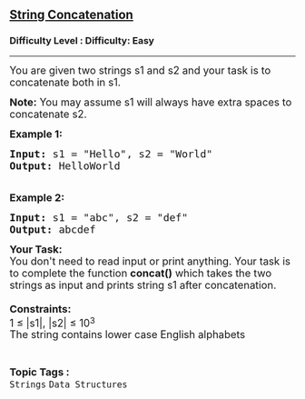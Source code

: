 <h2><a href="https://www.geeksforgeeks.org/problems/string-concatenation-1614157859/1?page=3&difficulty=Easy&status=unsolved,attempted&sortBy=accuracy">String Concatenation</a></h2><h3>Difficulty Level : Difficulty: Easy</h3><hr><div class="problems_problem_content__Xm_eO"><p><span style="font-size:18px">You are given two strings s1 and s2 and your task is to concatenate both in s1.</span></p>

<p><span style="font-size:18px"><strong>Note:</strong>&nbsp;You may assume s1 will always&nbsp;have extra spaces to concatenate&nbsp;s2.</span></p>

<p><span style="font-size:18px"><strong>Example 1:</strong></span></p>

<pre><span style="font-size:18px"><strong>Input:</strong> s1 = "Hello", s2 = "World"
<strong>Output:</strong> HelloWorld

</span></pre>

<p><span style="font-size:18px"><strong>Example 2:</strong></span></p>

<pre><span style="font-size:18px"><strong>Input:</strong> s1 = "abc", s2 = "def"
<strong>Output:</strong> abcdef</span></pre>

<p><span style="font-size:18px"><strong>Your Task:&nbsp;&nbsp;</strong><br>
You don't need to read input or print anything. Your task is to complete the function <strong>concat()</strong>&nbsp;which takes the two strings<strong> </strong>as input and prints string s1 after concatenation.<br>
<br>
<strong>Constraints:</strong><br>
1 ≤ |s1|, |s2| ≤ 10</span><sup><span style="font-size:15px">3</span></sup><br>
<span style="font-size:18px">The string contains lower case English alphabets</span></p>
</div><br><p><span style=font-size:18px><strong>Topic Tags : </strong><br><code>Strings</code>&nbsp;<code>Data Structures</code>&nbsp;